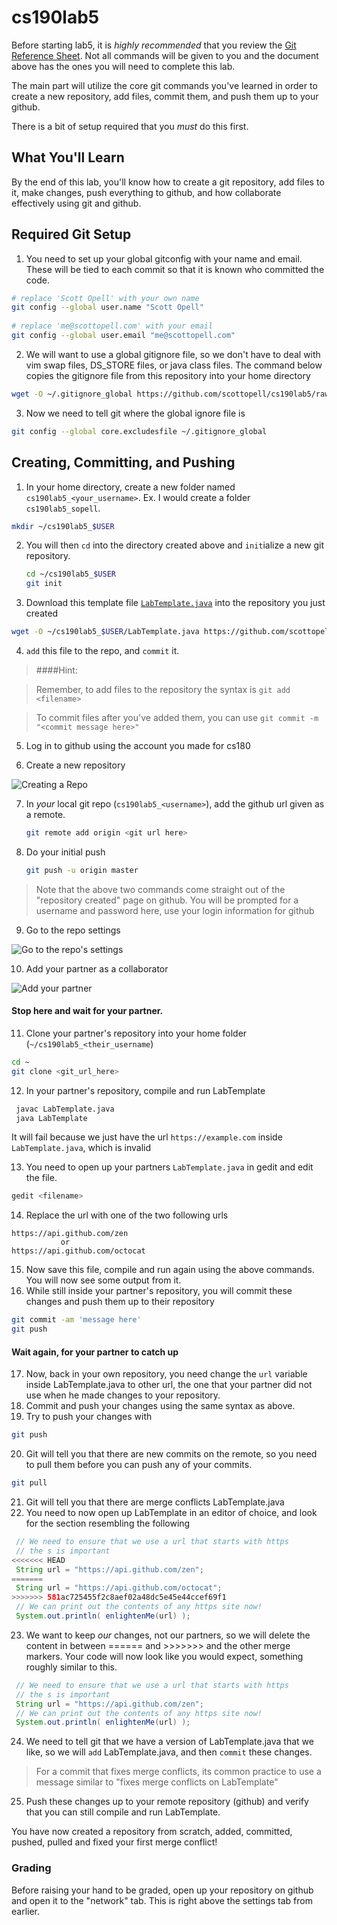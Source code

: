 cs190lab5
=========
Before starting lab5, it is _highly recommended_ that you review the [Git Reference Sheet](./git_reference.md). Not all commands will be given to you and the document above has the ones you will need to complete this lab.

The main part will utilize the core git commands you've learned in order to create a new repository, add files, commit them, and push them up to your github.

There is a bit of setup required that you _must_ do this first.

## What You'll Learn
By the end of this lab, you'll know how to create a git repository, add files to it, make changes, push everything to github, and how collaborate effectively using git and github.

## Required Git Setup
1. You need to set up your global gitconfig with your name and email. These will be tied to each commit so that it is known who committed the code.
  
  ```bash
  # replace 'Scott Opell' with your own name
  git config --global user.name "Scott Opell" 
    
  # replace 'me@scottopell.com' with your email
  git config --global user.email "me@scottopell.com"
  ```

2. We will want to use a global gitignore file, so we don't have to deal with vim swap files, DS_STORE files, or java class files. The command below copies the gitignore file from this repository into your home directory

  ```bash
  wget -O ~/.gitignore_global https://github.com/scottopell/cs190lab5/raw/master/gitignore_global
  ```

3. Now we need to tell git where the global ignore file is 

  ```bash
  git config --global core.excludesfile ~/.gitignore_global
  ```

## Creating, Committing, and Pushing

1. In your home directory, create a new folder named `cs190lab5_<your_username>`.  Ex. I would create a folder `cs190lab5_sopell`.

  ```bash
  mkdir ~/cs190lab5_$USER
  ```

2. You will then `cd` into the directory created above and `init`ialize a new git repository.

   ```bash
   cd ~/cs190lab5_$USER
   git init
   ```

3. Download this template file [`LabTemplate.java`](./LabTemplate.java) into the repository you just created

  ```bash
  wget -O ~/cs190lab5_$USER/LabTemplate.java https://github.com/scottopell/cs190lab5/raw/master/LabTemplate.java
  ```

4. `add` this file to the repo, and `commit` it.

  > ####Hint: 
  
  > Remember, to add files to the repository the syntax is `git add <filename>`
  
  > To commit files after you've added them, you can use `git commit -m "<commit message here>"`


5. Log in to github using the account you made for cs180

6. Create a new repository

  ![*Creating a Repo*](http://i.imgur.com/01vKjfU.jpg) 
  
  
7. In _your_ local git repo (`cs190lab5_<username>`), add the github url given as a remote.

   ```bash
   git remote add origin <git url here>
   ```


8. Do your initial push

   ```bash
   git push -u origin master
   ```

  > Note that the above two commands come straight out of the "repository created" page on github.
  > You will be prompted for a username and password here, use your login information for github


  
9. Go to the repo settings

  ![*Go to the repo's settings*](http://i.imgur.com/LCQdeWv.jpg)

10. Add your partner as a collaborator

  ![Add your partner](http://i.imgur.com/KEPd3ja.jpg)

  #### Stop here and wait for your partner.

11. Clone your partner's repository into your home folder (`~/cs190lab5_<their_username`)

  ```bash
  cd ~
  git clone <git_url_here> 
  ```
  
12. In your partner's repository, compile and run LabTemplate

  ```bash
   javac LabTemplate.java
   java LabTemplate
  ```
  
  It will fail because we just have the url `https://example.com` inside `LabTemplate.java`, which is invalid
  
13. You need to open up your partners `LabTemplate.java` in gedit and edit the file. 
  
  ```bash
  gedit <filename>
  ```

14. Replace the url with one of the two following urls
   
   ```
   https://api.github.com/zen
              or
   https://api.github.com/octocat
   ```

15. Now save this file, compile and run again using the above commands. You will now see some output from it.
16. While still inside your partner's repository, you will commit these changes and push them up to their repository

   ```bash
   git commit -am 'message here'
   git push
   ```

  #### Wait again, for your partner to catch up
17. Now, back in your own repository, you need change the `url` variable inside LabTemplate.java to other url, the one that your partner did not use when he made changes to your repository.
18. Commit and push your changes using the same syntax as above.
19. Try to push your changes with 
   
   ```bash
   git push
   ```

20. Git will tell you that there are new commits on the remote, so you need to pull them before you can push any of your commits.

   ```bash
   git pull
   ```
   
21. Git will tell you that there are merge conflicts LabTemplate.java
22. You need to now open up LabTemplate in an editor of choice, and look for the section resembling the following

   ```java
    // We need to ensure that we use a url that starts with https
    // the s is important
<<<<<<< HEAD
    String url = "https://api.github.com/zen";
=======
    String url = "https://api.github.com/octocat";
>>>>>>> 581ac725455f2c8aef02a48dc5e45e44ccef69f1
    // We can print out the contents of any https site now!
    System.out.println( enlightenMe(url) );
   ```
   
23. We want to keep _our_ changes, not our partners, so we will delete the content in between ====== and >>>>>>> and the other merge markers. Your code will now look like you would expect, something roughly similar to this.

   ```java
    // We need to ensure that we use a url that starts with https
    // the s is important
    String url = "https://api.github.com/zen";
    // We can print out the contents of any https site now!
    System.out.println( enlightenMe(url) );
   ```

24. We need to tell git that we have a version of LabTemplate.java that we like, so we will `add` LabTemplate.java, and then `commit` these changes.
  > For a commit that fixes merge conflicts, its common practice to use a message similar to "fixes merge conflicts on LabTemplate"

25. Push these changes up to your remote repository (github) and verify that you can still compile and run LabTemplate.

You have now created a repository from scratch, added, committed, pushed, pulled and fixed your first merge conflict!



### Grading
Before raising your hand to be graded, open up your repository on github and open it to the "network" tab. This is right above the settings tab from earlier. 
